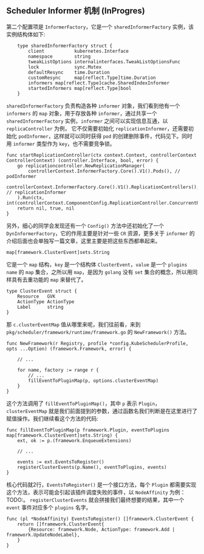 ## Scheduler Informer 机制 (InProgres)
第二个配置项是 `InformerFactory`，它是一个 `sharedInformerFactory` 实例，该实例结构体如下:

        type sharedInformerFactory struct {
            client           kubernetes.Interface
            namespace        string
            tweakListOptions internalinterfaces.TweakListOptionsFunc
            lock             sync.Mutex
            defaultResync    time.Duration
            customResync     map[reflect.Type]time.Duration
            informers map[reflect.Type]cache.SharedIndexInformer
            startedInformers map[reflect.Type]bool
        }
`sharedInformerFactory` 负责构造各种 `informer` 对象，我们看到他有一个 `informers` 的 `map` 对象，用于存放各种 `informer`，通过共享一个 `sharedInformerFactory` 实例，`informer` 之间可以实现信息互通，以 `replicaController` 为例， 它不仅需要初始化 `replicationInformer`，还需要初始化 `podInformer`，这样就可以同时获得 `pod` 的创建删除事件，代码见下。同时用 `informer` 类型作为 `key`，也不需要竞争锁。

    func startReplicationController(ctx context.Context, controllerContext ControllerContext) (controller.Interface, bool, error) {
        go replicationcontroller.NewReplicationManager(
            controllerContext.InformerFactory.Core().V1().Pods(), // podInformer
            controllerContext.InformerFactory.Core().V1().ReplicationControllers(), // replicationInformer
        ).Run(ctx, int(controllerContext.ComponentConfig.ReplicationController.ConcurrentRCSyncs))
        return nil, true, nil
    }

另外，细心的同学会发现还有一个 `Config()` 方法中还初始化了一个 `DynInformerFactory`，它的作用主要是针对一些 `CR` 资源，更多关于 `informer` 的介绍后面也会单独写一篇文章，这里主要是把这些东西都串起来。



    map[framework.ClusterEvent]sets.String

它是一个 `map` 结构，`key` 是一个结构体 `ClusterEvent`，`value` 是一个 `plugins name` 的 `map` 集合，之所以用 `map`，是因为 `golang` 没有 `set` 集合的概念，所以用同样具有去重功能的 `map` 来替代了。

    type ClusterEvent struct {
        Resource   GVK
        ActionType ActionType
        Label      string
    }

那 `c.clusterEventMap` 值从哪里来呢，我们往前看，来到 `pkg/scheduler/framework/runtime/framework.go` 的 `NewFramework()` 方法。

	func NewFramework(r Registry, profile *config.KubeSchedulerProfile, opts ...Option) (framework.Framework, error) {

		// ...

		for name, factory := range r {
			// ...
			fillEventToPluginMap(p, options.clusterEventMap)
		}
	}

这个方法调用了 `fillEventToPluginMap()`，其中 `p` 表示 `Plugin`，`clusterEventMap` 就是我们前面提到的参数，通过函数名我们判断是在这里进行了赋值操作。我们继续看这个方法的代码:

	func fillEventToPluginMap(p framework.Plugin, eventToPlugins map[framework.ClusterEvent]sets.String) {
		ext, ok := p.(framework.EnqueueExtensions)

		// ...

		events := ext.EventsToRegister()
		registerClusterEvents(p.Name(), eventToPlugins, events)
	}

核心代码就2行，`EventsToRegister()` 是一个接口方法，每个 `Plugin` 都需要实现这个方法，表示可能会引起该插件调度失败的事件，以 `NodeAffinity` 为例：TODO:。 `registerClusterEvents` 就会拼接我们最终想要的结果，其中一个 `event` 事件对应多个 `plugins` 名字。

	func (pl *NodeAffinity) EventsToRegister() []framework.ClusterEvent {
		return []framework.ClusterEvent{
			{Resource: framework.Node, ActionType: framework.Add | framework.UpdateNodeLabel},
		}
	}